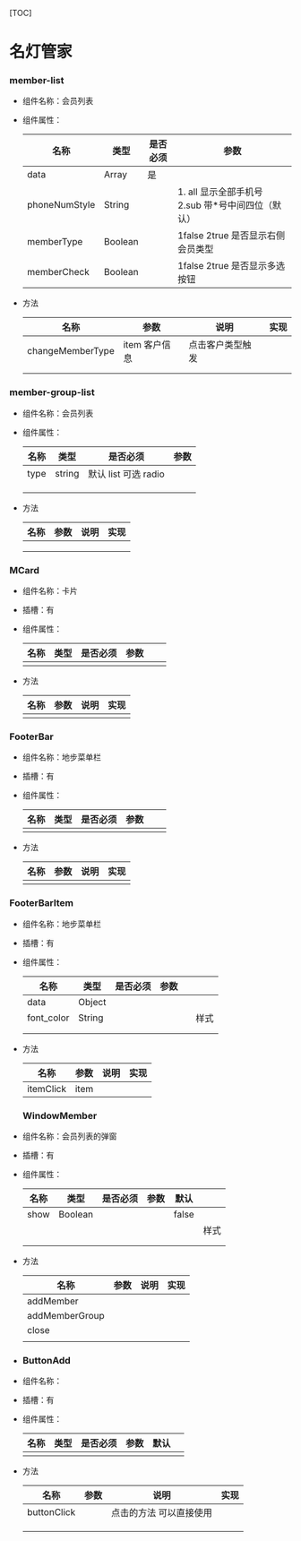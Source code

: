 [TOC]

#  名灯管家

### member-list

* 组件名称：会员列表

* 组件属性：

  | 名称            | 类型      | 是否必须 | 参数                                  |
  | ------------- | ------- | ---- | ----------------------------------- |
  | data          | Array   | 是    |                                     |
  | phoneNumStyle | String  |      | 1. all  显示全部手机号   2.sub 带*号中间四位（默认） |
  | memberType    | Boolean |      | 1false 2true  是否显示右侧会员类型            |
  | memberCheck   | Boolean |      | 1false 2true 是否显示多选按钮               |

* 方法

  | 名称               | 参数        | 说明       | 实现   |
  | ---------------- | --------- | -------- | ---- |
  | changeMemberType | item 客户信息 | 点击客户类型触发 |      |
  |                  |           |          |      |
  |                  |           |          |      |




### member-group-list

- 组件名称：会员列表

- 组件属性：

  | 名称   | 类型     | 是否必须              | 参数   |
  | ---- | ------ | ----------------- | ---- |
  | type | string | 默认 list  可选 radio |      |
  |      |        |                   |      |
  |      |        |                   |      |
  |      |        |                   |      |

- 方法

  | 名称   | 参数   | 说明   | 实现   |
  | ---- | ---- | ---- | ---- |
  |      |      |      |      |
  |      |      |      |      |
  |      |      |      |      |





### MCard

- 组件名称：卡片

- 插槽：有

- 组件属性：

  | 名称   | 类型   | 是否必须 | 参数   |      |      |
  | ---- | ---- | ---- | ---- | ---- | ---- |
  |      |      |      |      |      |      |

- 方法

  | 名称   | 参数   | 说明   | 实现   |
  | ---- | ---- | ---- | ---- |
  |      |      |      |      |

### FooterBar 

- 组件名称：地步菜单栏

- 插槽：有

- 组件属性：

  | 名称   | 类型   | 是否必须 | 参数   |      |      |
  | ---- | ---- | ---- | ---- | ---- | ---- |
  |      |      |      |      |      |      |

- 方法

  | 名称   | 参数   | 说明   | 实现   |
  | ---- | ---- | ---- | ---- |
  |      |      |      |      |

### FooterBarItem

- 组件名称：地步菜单栏

- 插槽：有

- 组件属性：

  | 名称         | 类型     | 是否必须 | 参数   |      |      |
  | ---------- | ------ | ---- | ---- | ---- | ---- |
  | data       | Object |      |      |      |      |
  | font_color | String |      |      |      | 样式   |
  |            |        |      |      |      |      |
  |            |        |      |      |      |      |

- 方法

  | 名称        | 参数   | 说明   | 实现   |
  | --------- | ---- | ---- | ---- |
  | itemClick | item |      |      |


  ### WindowMember

- 组件名称：会员列表的弹窗

- 插槽：有

- 组件属性：

  | 名称   | 类型      | 是否必须 | 参数   | 默认    |      |
  | ---- | ------- | ---- | ---- | ----- | ---- |
  | show | Boolean |      |      | false |      |
  |      |         |      |      |       | 样式   |
  |      |         |      |      |       |      |
  |      |         |      |      |       |      |

- 方法

  | 名称             | 参数   | 说明   | 实现   |
  | -------------- | ---- | ---- | ---- |
  | addMember      |      |      |      |
  | addMemberGroup |      |      |      |
  | close          |      |      |      |
  |                |      |      |      |

- ### ButtonAdd

- 组件名称：

- 插槽：有

- 组件属性：

  | 名称   | 类型   | 是否必须 | 参数   | 默认   |      |
  | ---- | ---- | ---- | ---- | ---- | ---- |
  |      |      |      |      |      |      |

- 方法

  | 名称          | 参数   | 说明           | 实现   |
  | ----------- | ---- | ------------ | ---- |
  | buttonClick |      | 点击的方法 可以直接使用 |      |
  |             |      |              |      |
  |             |      |              |      |
  |             |      |              |      |